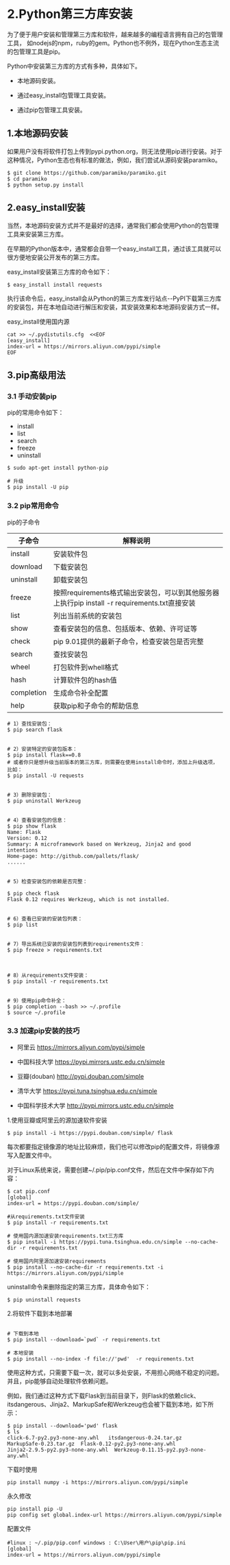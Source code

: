 # 2.Python第三方库安装

为了便于用户安装和管理第三方库和软件，越来越多的编程语言拥有自己的包管理工具，
如nodejs的npm，ruby的gem。Python也不例外，现在Python生态主流的包管理工具是pip。



Python中安装第三方库的方式有多种，具体如下。

- 本地源码安装。

- 通过easy_install包管理工具安装。

- 通过pip包管理工具安装。


## 1.本地源码安装

如果用户没有将软件打包上传到pypi.python.org，则无法使用pip进行安装。对于这种情况，Python生态也有标准的做法，例如，我们尝试从源码安装paramiko。
```shell
$ git clone https://github.com/paramiko/paramiko.git
$ cd paramiko
$ python setup.py install
```


## 2.easy_install安装

当然，本地源码安装方式并不是最好的选择，通常我们都会使用Python的包管理工具来安装第三方库。

在早期的Python版本中，通常都会自带一个easy_install工具，通过该工具就可以很方便地安装公开发布的第三方库。

easy_install安装第三方库的命令如下：

```shell
$ easy_install install requests
```
执行该命令后，easy_install会从Python的第三方库发行站点--PyPI下载第三方库的安装包，并在本地自动进行解压和安装，其安装效果和本地源码安装方式一样。


easy_install使用国内源
```shell
cat >> ~/.pydistutils.cfg  <<EOF
[easy_install]
index-url = https://mirrors.aliyun.com/pypi/simple
EOF

```


## 3.pip高级用法

### 3.1 手动安装pip

pip的常用命令如下：

- install
- list
- search
- freeze
- uninstall



```shell
$ sudo apt-get install python-pip

# 升级
$ pip install -U pip
```




### 3.2 pip常用命令


pip的子命令

|子命令|解释说明|
|-----|------------------------------------------------------------------|
|install|安装软件包|
|download|下载安装包|
|uninstall|卸载安装包|
|freeze|按照requirements格式输出安装包，可以到其他服务器上执行pip install -r requirements.txt直接安装 |
|list|列出当前系统的安装包|
|show|查看安装包的信息、包括版本、依赖、许可证等|
|check|pip 9.01提供的最新子命令，检查安装包是否完整|
|search|查找安装包|
|wheel|打包软件到whell格式|
|hash|计算软件包的hash值|
|completion|生成命令补全配置|
|help|获取pip和子命令的帮助信息|


```shell
# 1）查找安装包：
$ pip search flask


# 2）安装特定的安装包版本：
$ pip install flask==0.8
# 或者你只是想升级当前版本的第三方库，则需要在使用install命令时，添加上升级选项，比如：
$ pip install -U requests


# 3）删除安装包：
$ pip uninstall Werkzeug


# 4）查看安装包的信息：
$ pip show flask
Name: Flask
Version: 0.12
Summary: A microframework based on Werkzeug, Jinja2 and good intentions
Home-page: http://github.com/pallets/flask/
......


# 5）检查安装包的依赖是否完整：

$ pip check flask
Flask 0.12 requires Werkzeug, which is not installed.


# 6）查看已安装的安装包列表：
$ pip list


# 7）导出系统已安装的安装包列表到requirements文件：
$ pip freeze > requirements.txt



# 8）从requirements文件安装：
$ pip install -r requirements.txt


# 9）使用pip命令补全：
$ pip completion --bash >> ~/.profile
$ source ~/.profile
```



### 3.3 加速pip安装的技巧

- 阿里云 https://mirrors.aliyun.com/pypi/simple
  
- 中国科技大学 https://pypi.mirrors.ustc.edu.cn/simple

- 豆瓣(douban) http://pypi.douban.com/simple

- 清华大学 https://pypi.tuna.tsinghua.edu.cn/simple

- 中国科学技术大学 http://pypi.mirrors.ustc.edu.cn/simple


1.使用豆瓣或阿里云的源加速软件安装

```shell
$ pip install -i https://pypi.douban.com/simple/ flask
```
每次都要指定镜像源的地址比较麻烦，我们也可以修改pip的配置文件，将镜像源写入配置文件中。


对于Linux系统来说，需要创建~/.pip/pip.conf文件，然后在文件中保存如下内容：

```shell
$ cat pip.conf
[global]
index-url = https://pypi.douban.com/simple/
```


```shell
#从requirements.txt文件安装
$ pip install -r requirements.txt

# 使用国内源加速安装requirements.txt三方库
$ pip install -i https://pypi.tuna.tsinghua.edu.cn/simple --no-cache-dir -r requirements.txt

# 使用国内阿里源加速安装requirements
$ pip install --no-cache-dir -r requirements.txt -i https://mirrors.aliyun.com/pypi/simple
```

uninstall命令来删除指定的第三方库，具体命令如下：

```shell
$ pip uninstall requests
```




2.将软件下载到本地部署


```shell

# 下载到本地
$ pip install --download=`pwd` -r requirements.txt

# 本地安装
$ pip install --no-index -f file://'pwd'  -r requirements.txt
```

使用这种方式，只需要下载一次，就可以多处安装，不用担心网络不稳定的问题。并且，pip能够自动处理软件依赖问题。

例如，我们通过这种方式下载Flask到当前目录下，则Flask的依赖click、itsdangerous、Jinja2、MarkupSafe和Werkzeug也会被下载到本地，如下所示：

```shell
$ pip install --download='pwd' flask
$ ls
click-6.7-py2.py3-none-any.whl   itsdangerous-0.24.tar.gz
MarkupSafe-0.23.tar.gz  Flask-0.12-py2.py3-none-any.whl
Jinja2-2.9.5-py2.py3-none-any.whl  Werkzeug-0.11.15-py2.py3-none-any.whl
```


下载时使用

```shell
pip install numpy -i https://mirrors.aliyun.com/pypi/simple

```


永久修改

```shell
pip install pip -U
pip config set global.index-url https://mirrors.aliyun.com/pypi/simple

```


配置文件

```shell
#linux : ~/.pip/pip.conf windows : C:\User\用户\pip\pip.ini
[global]
index-url = https://mirrors.aliyun.com/pypi/simple

```